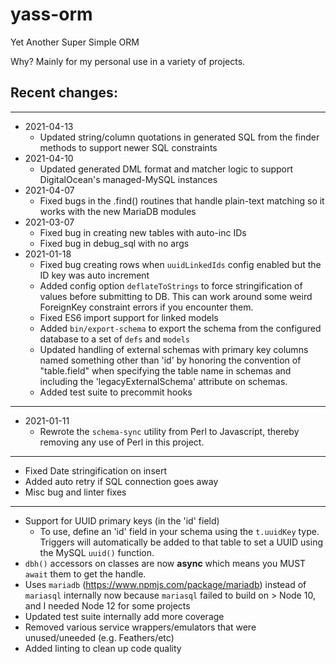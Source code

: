 # yass-orm
Yet Another Super Simple ORM

Why? Mainly for my personal use in a variety of projects.

## Recent changes:
----
* 2021-04-13
	* Updated string/column quotations in generated SQL from the finder methods to support newer SQL constraints
* 2021-04-10
	* Updated generated DML format and matcher logic to support DigitalOcean's managed-MySQL instances
* 2021-04-07
	* Fixed bugs in the .find() routines that handle plain-text matching so it works with the new MariaDB modules
* 2021-03-07
	* Fixed bug in creating new tables with auto-inc IDs
	* Fixed bug in debug_sql with no args
* 2021-01-18
	* Fixed bug creating rows when `uuidLinkedIds` config enabled but the ID key was auto increment
	* Added config option `deflateToStrings` to force stringification of values before submitting to DB. This can work around some weird ForeignKey constraint errors if you encounter them.
	* Fixed ES6 import support for linked models
	* Added `bin/export-schema` to export the schema from the configured database to a set of `defs` and `models`
	* Updated handling of external schemas with primary key columns named something other than 'id' by honoring the convention of "table.field" when specifying the table name in schemas and including the 'legacyExternalSchema' attribute on schemas.
	* Added test suite to precommit hooks

----
* 2021-01-11
	* Rewrote the `schema-sync` utility from Perl to Javascript, thereby removing any use of Perl in this project.

----
* Fixed Date stringification on insert
* Added auto retry if SQL connection goes away
* Misc bug and linter fixes

----

* Support for UUID primary keys (in the 'id' field)
	* To use, define an 'id' field in your schema using the `t.uuidKey` type. Triggers will automatically be added to that table to set a UUID using the MySQL `uuid()` function.
* `dbh()` accessors on classes are now **async** which means you MUST `await` them to get the handle.
* Uses `mariadb` (https://www.npmjs.com/package/mariadb) instead of `mariasql` internally now because `mariasql` failed to build on > Node 10, and I needed Node 12 for some projects
* Updated test suite internally add more coverage
* Removed various service wrappers/emulators that were unused/uneeded (e.g. Feathers/etc)
* Added linting to clean up code quality
